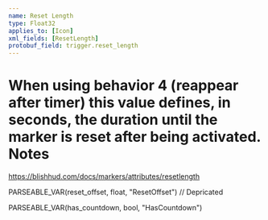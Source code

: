 ```yaml
---
name: Reset Length
type: Float32
applies_to: [Icon]
xml_fields: [ResetLength]
protobuf_field: trigger.reset_length
---
```

When using behavior 4 (reappear after timer) this value defines, in seconds, the duration until the marker is reset after being activated.
Notes
=====

https://blishhud.com/docs/markers/attributes/resetlength






PARSEABLE_VAR(reset_offset, float, "ResetOffset") // Depricated

PARSEABLE_VAR(has_countdown, bool, "HasCountdown")